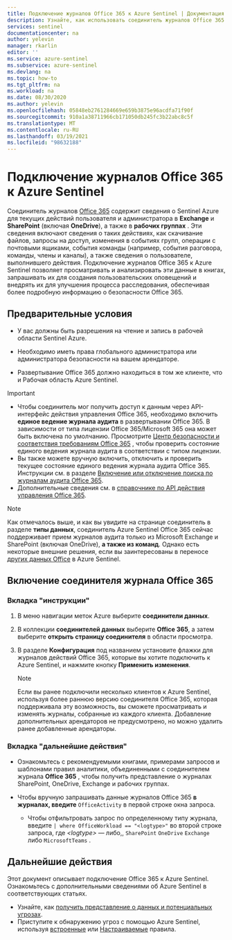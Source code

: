 ```yaml
---
title: Подключение журналов Office 365 к Azure Sentinel | Документация Майкрософт
description: Узнайте, как использовать соединитель журналов Office 365 для получения сведений о текущих действиях пользователя и администратора в Exchange, командах и SharePoint, включая OneDrive.
services: sentinel
documentationcenter: na
author: yelevin
manager: rkarlin
editor: ''
ms.service: azure-sentinel
ms.subservice: azure-sentinel
ms.devlang: na
ms.topic: how-to
ms.tgt_pltfrm: na
ms.workload: na
ms.date: 08/30/2020
ms.author: yelevin
ms.openlocfilehash: 05848eb2761284669e659b3875e96acdfa71f90f
ms.sourcegitcommit: 910a1a38711966cb171050db245fc3b22abc8c5f
ms.translationtype: MT
ms.contentlocale: ru-RU
ms.lasthandoff: 03/19/2021
ms.locfileid: "98632188"
---
```

# <a name="connect-office-365-logs-to-azure-sentinel"></a>Подключение журналов Office 365 к Azure Sentinel

Соединитель журналов [Office 365](/office/) содержит сведения о Sentinel Azure для текущих действий пользователя и администратора в **Exchange** и **SharePoint** (включая **OneDrive**), а также в **рабочих группах** . Эти сведения включают сведения о таких действиях, как скачивание файлов, запросы на доступ, изменения в событиях групп, операции с почтовыми ящиками, события команды (например, события разговора, команды, члены и каналы), а также сведения о пользователе, выполнившего действия. Подключение журналов Office 365 к Azure Sentinel позволяет просматривать и анализировать эти данные в книгах, запрашивать их для создания пользовательских оповещений и внедрять их для улучшения процесса расследования, обеспечивая более подробную информацию о безопасности Office 365.

## <a name="prerequisites"></a>Предварительные условия

- У вас должны быть разрешения на чтение и запись в рабочей области Sentinel Azure.

- Необходимо иметь права глобального администратора или администратора безопасности на вашем арендаторе.

- Развертывание Office 365 должно находиться в том же клиенте, что и Рабочая область Azure Sentinel.

> [!IMPORTANT]
> - Чтобы соединитель мог получить доступ к данным через API-интерфейс действия управления Office 365, необходимо включить **единое ведение журнала аудита** в развертывании Office 365. В зависимости от типа лицензии Office 365/Microsoft 365 она может быть включена по умолчанию. Просмотрите [Центр безопасности и соответствия требованиям Office 365](/office365/servicedescriptions/office-365-platform-service-description/office-365-securitycompliance-center) , чтобы проверить состояние единого ведения журнала аудита в соответствии с типом лицензии.
> - Вы также можете вручную включить, отключить и проверить текущее состояние единого ведения журнала аудита Office 365. Инструкции см. в разделе [Включение или отключение поиска по журналам аудита Office 365](/office365/securitycompliance/turn-audit-log-search-on-or-off).
> - Дополнительные сведения см. в [справочнике по API действия управления Office 365](/office/office-365-management-api/office-365-management-activity-api-reference).


   > [!NOTE]
   > Как отмечалось выше, и как вы увидите на странице соединитель в разделе **типы данных**, соединитель Azure Sentinel Office 365 сейчас поддерживает прием журналов аудита только из Microsoft Exchange и SharePoint (включая OneDrive), **а также из команд**. Однако есть некоторые внешние решения, если вы заинтересованы в переносе [других данных Office](https://techcommunity.microsoft.com/t5/azure-sentinel/ingesting-office-365-alerts-with-graph-security-api/ba-p/984888) в Azure Sentinel. 

## <a name="enable-the-office-365-log-connector"></a>Включение соединителя журнала Office 365

### <a name="instructions-tab"></a>Вкладка "инструкции"

1. В меню навигации меток Azure выберите **соединители данных**.

1. В коллекции **соединителей данных** выберите **Office 365**, а затем выберите **открыть страницу соединителя** в области просмотра.

1. В разделе **Конфигурация** под названием установите флажки для журналов действий Office 365, которые вы хотите подключить к Azure Sentinel, и нажмите кнопку **Применить изменения**. 

   > [!NOTE]
   > Если вы ранее подключили несколько клиентов к Azure Sentinel, используя более раннюю версию соединителя Office 365, которая поддерживала эту возможность, вы сможете просматривать и изменять журналы, собранные из каждого клиента. Добавление дополнительных арендаторов не предусмотрено, но можно удалить ранее добавленные арендаторы.

### <a name="next-steps-tab"></a>Вкладка "дальнейшие действия"

- Ознакомьтесь с рекомендуемыми книгами, примерами запросов и шаблонами правил аналитики, объединенными с соединителем журнала **Office 365** , чтобы получить представление о журналах SharePoint, OneDrive, Exchange и рабочих группах.

- Чтобы вручную запрашивать данные журналов Office 365 **в журналах, введите** `OfficeActivity` в первой строке окна запроса.
   - Чтобы отфильтровать запрос по определенному типу журнала, введите `| where OfficeWorkload == "<logtype>"` во второй строке запроса, где *\<logtype\>* — либо,, `SharePoint` `OneDrive` `Exchange` либо `MicrosoftTeams` .

## <a name="next-steps"></a>Дальнейшие действия
Этот документ описывает подключение Office 365 к Azure Sentinel. Ознакомьтесь с дополнительными сведениями об Azure Sentinel в соответствующих статьях.
- Узнайте, как [получить представление о данных и потенциальных угрозах](quickstart-get-visibility.md).
- Приступите к обнаружению угроз с помощью Azure Sentinel, используя [встроенные](tutorial-detect-threats-built-in.md) или [Настраиваемые](tutorial-detect-threats-custom.md) правила.